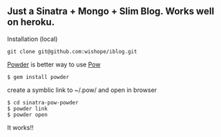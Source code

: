 Just a Sinatra + Mongo + Slim Blog. Works well on heroku.
--------------------------------------------------------------------------------------------

Installation (local)

``` 
git clone git@github.com:wishope/iblog.git
```

[Powder](https://github.com/Rodreegez/powder) is better way to use [Pow](http://pow.cx/)

```
$ gem install powder
```

create a symblic link to ~/.pow/ and open in browser

```
$ cd sinatra-pow-powder
$ powder link
$ powder open
```

It works!!

